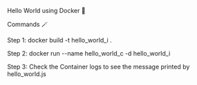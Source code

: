 Hello World using Docker 🐋

Commands 🪄

Step 1: docker build -t hello_world_i .

Step 2: docker run --name hello_world_c -d hello_world_i

Step 3: Check the Container logs to see the message printed by hello_world.js
